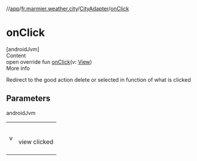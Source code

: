 //[app](../../../index.md)/[fr.marmier.weather.city](../index.md)/[CityAdapter](index.md)/[onClick](on-click.md)



# onClick  
[androidJvm]  
Content  
open override fun [onClick](on-click.md)(v: [View](https://developer.android.com/reference/kotlin/android/view/View.html))  
More info  


Redirect to the good action delete or selected in function of what is clicked



## Parameters  
  
androidJvm  
  
| | |
|---|---|
| <a name="fr.marmier.weather.city/CityAdapter/onClick/#android.view.View/PointingToDeclaration/"></a>v| <a name="fr.marmier.weather.city/CityAdapter/onClick/#android.view.View/PointingToDeclaration/"></a><br><br>view clicked<br><br>|
  
  



